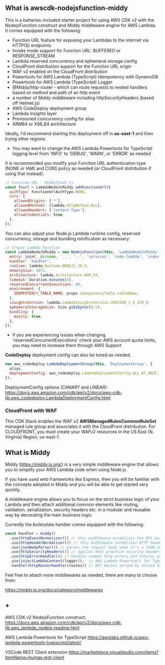 ## What is awscdk-nodejsfunction-middy

This is a batteries-included starter project for using AWS CDK v2 with the NodejsFunction construct and Middy middleware engine for AWS Lambda. It comes equipped with the following:

- Function URL feature for exposing your Lambdas to the internet via HTTP(S) endpoints
- Invoke mode support for Function URL: BUFFERED or RESPONSE_STREAM
- Lambda reserved concurrency and ephemeral storage config
- CloudFront distribution support for the Function URL origin
- WAF v2 enabled on the CloudFront distribution
- Powertools for AWS Lambda (TypeScript) Idempotency with DynamoDB
- Powertools for AWS Lambda (TypeScript) Logger
- @Middy/http-router - which can route requests to nested handlers based on method and path of an http event
- a number of Middy middleware including httpSecurityHeaders (based off Helmet.js)
- AWS CodeDeploy deployment group
- Lambda Insights layer
- Provisioned concurrency config for alias
- ARM64 or X86_64 archiitecture

Ideally, I'd recommend starting this deployment off in **us-east-1** and then trying other regions.

- You may want to change the AWS Lambda Powertools for TypeScript logging level from 'INFO' to 'DEBUG', 'WARN', or 'ERROR' as needed

It is recommended you modify your Function URL authentication type (NONE or IAM) and CORS policy as needed (or CloudFront distribution if using that instead):

```javascript
// Function URL - MiddyStack.ts
const fnurl = LambdaNodeJsMiddy.addFunctionUrl({
  authType: FunctionUrlAuthType.NONE,
  cors: {
    allowedOrigins: ['*'],
    allowedMethods: [lambda.HttpMethod.ALL],
    allowedHeaders: ['Content-Type'],
    allowCredentials: true,
  },
});
```

You can also adjust your Node.js Lambda runtime config, reserved concurrency, storage and bundling minification as necessary:

```javascript
// Create Lambda Function
const LambdaNodeJsMiddy = new NodejsFunction(this, 'LambdaNodeJsMiddy', {
  entry: join(__dirname, '..', '..', 'services', 'node-lambda', 'index.ts'),
  handler: 'handler',
  runtime: lambda.Runtime.NODEJS_20_X,
  memorySize: 3072,
  architecture: lambda.Architecture.ARM_64,
  timeout: Duration.minutes(5),
  reservedConcurrentExecutions: 60,
  environment: {
    IDEMPOTENCY_TABLE_NAME: props.idempotencyTable.tableName,
  },
  insightsVersion: lambda.LambdaInsightsVersion.VERSION_1_0_229_0,
  ephemeralStorageSize: Size.gibibytes(0.5),
  bundling: {
    minify: true,
  },
});
```

- If you are experiencing issues when changing 'reservedConcurrentExecutions' check your AWS account quota limits, you may need to increase them through AWS Support

**CodeDeploy** deployment config can also be tuned as needed.

```javascript
new aws_codedeploy.LambdaDeploymentGroup(this, 'DeploymentGroup', {
  alias,
  deploymentConfig: aws_codedeploy.LambdaDeploymentConfig.ALL_AT_ONCE,
});
```

DeploymentConfig options (CANARY and LINEAR):
https://docs.aws.amazon.com/cdk/api/v2/docs/aws-cdk-lib.aws_codedeploy.LambdaDeploymentConfig.html

### CloudFront with WAF

This CDK Stack enables the WAF v2 **AWSManagedRulesCommonRuleSet** managed rule group and associates it with the CloudFront distribution. For CLOUDFRONT, you must create your WAFv2 resources in the US East (N. Virginia) Region, us-east-1.

## What is Middy

Middy (https://middy.js.org/) is a very simple middleware engine that allows you to simplify your AWS Lambda code when using Node.js.

If you have used web frameworks like Express, then you will be familiar with the concepts adopted in Middy and you will be able to get started very quickly.

A middleware engine allows you to focus on the strict business logic of your Lambda and then attach additional common elements like routing, validation, serialization, security headers etc. in a modular and reusable way by decorating the main business logic.

Currently the boilerplate handler comes equipped with the following:

```javascript
const handler = middy()
  .use(httpEventNormalizer()) // this middleware normalizes the API Gateway, ALB, Function URLs, and VPC Lattice events
  .use(httpHeaderNormalizer()) // this middleware normalizes HTTP header names
  .use(jsonBodyParser()) // parses the request body when it's a JSON and converts it to an object
  .use(httpSecurityHeaders()) // applies best practice security headers to responses. It's a simplified port of HelmetJS.
  .use(httpErrorHandler()) // handles common http errors and returns proper responses
  .use(injectLambdaContext(logger));  // AWS Lambda Powertools for TypeScript Logger
  .handler(httpRouterHandler(routes)) // API Routes served by nested handlers
```

Feel free to attach more middlewares as needed, there are many to choose from:

https://middy.js.org/docs/category/middlewares

## +

AWS CDK v2 NodejsFunction construct:
https://docs.aws.amazon.com/cdk/api/v2/docs/aws-cdk-lib.aws_lambda_nodejs-readme.html

AWS Lambda Powertools for TypeScript
https://awslabs.github.io/aws-lambda-powertools-typescript/latest/

VSCode REST Client extension
https://marketplace.visualstudio.com/items?itemName=humao.rest-client
